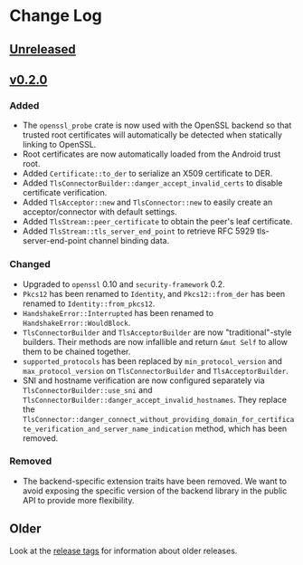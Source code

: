 # Change Log

## [Unreleased]

## [v0.2.0]

### Added

* The `openssl_probe` crate is now used with the OpenSSL backend so that trusted root certificates
    will automatically be detected when statically linking to OpenSSL.
* Root certificates are now automatically loaded from the Android trust root.
* Added `Certificate::to_der` to serialize an X509 certificate to DER.
* Added `TlsConnectorBuilder::danger_accept_invalid_certs` to disable certificate verification.
* Added `TlsAcceptor::new` and `TlsConnector::new` to easily create an acceptor/connector with
    default settings.
* Added `TlsStream::peer_certificate` to obtain the peer's leaf certificate.
* Added `TlsStream::tls_server_end_point` to retrieve RFC 5929 tls-server-end-point channel binding
    data.

### Changed

* Upgraded to `openssl` 0.10 and `security-framework` 0.2.
* `Pkcs12` has been renamed to `Identity`, and `Pkcs12::from_der` has been renamed to
    `Identity::from_pkcs12`.
* `HandshakeError::Interrupted` has been renamed to `HandshakeError::WouldBlock`.
* `TlsConnectorBuilder` and `TlsAcceptorBuilder` are now "traditional"-style builders. Their methods
    are now infallible and return `&mut Self` to allow them to be chained together.
* `supported_protocols` has been replaced by `min_protocol_version` and `max_protocol_version` on
    `TlsConnectorBuilder` and `TlsAcceptorBuilder`.
* SNI and hostname verification are now configured separately via `TlsConnectorBuilder::use_sni` and
    `TlsConnectorBuilder::danger_accept_invalid_hostnames`. They replace the
    `TlsConnector::danger_connect_without_providing_domain_for_certificate_verification_and_server_name_indication`
    method, which has been removed.

### Removed

* The backend-specific extension traits have been removed. We want to avoid exposing the specific
    version of the backend library in the public API to provide more flexibility.

## Older

Look at the [release tags] for information about older releases.

[Unreleased]: https://github.com/sfackler/rust-native-tls/compare/v0.2.0...master
[v0.2.0]: https://github.com/sfackler/rust-native-tls/compare/v0.1.5...v0.2.0
[release tags]: https://github.com/sfackler/rust-native-tls/releases
